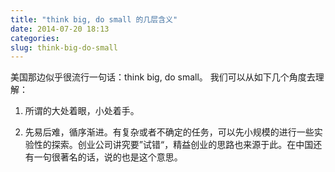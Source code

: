```yaml
---
title: "think big, do small 的几层含义"
date: 2014-07-20 18:13
categories:
slug: think-big-do-small
---
```


美国那边似乎很流行一句话：think big, do small。
我们可以从如下几个角度去理解：

1. 所谓的大处着眼，小处着手。

2. 先易后难，循序渐进。有复杂或者不确定的任务，可以先小规模的进行一些实验性的探索。创业公司讲究要”试错“，精益创业的思路也来源于此。在中国还有一句很著名的话，说的也是这个意思。
